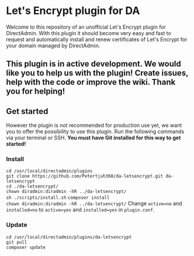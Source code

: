 # Let's Encrypt plugin for DA
Welcome to this repository of an unofficial Let's Encrypt plugin for DirectAdmin. With this plugin it should become very easy and fast to request and automatically install and renew certificates of Let's Encrypt for your domain managed by DirectAdmin.

## This plugin is in active development. We would like you to help us with the plugin! Create issues, help with the code or improve the wiki. Thank you for helping!

## Get started
However the plugin is not recommended for production use yet, we want you to offer the possibility to use this plugin. Run the following commands via your terminal or SSH. **You must have Git installed for this way to get started!**

### Install
`cd /usr/local/directadmin/plugins`  
`git clone https://github.com/Petertjuh360/da-letsencrypt.git da-letsencrypt`  
`cd ./da-letsencrypt/`  
`chown diradmin:diradmin -hR ../da-letsencrypt/`  
`sh ./scripts/install.sh` 
`composer install`  
`chown diradmin:diradmin -hR ../da-letsencrypt/` 
Change `active=no` and `installed=no` to `active=yes` and `installed=yes` in `plugin.conf`.  

### Update
`cd /usr/local/directadmin/plugins/da-letsencrypt`  
`git pull`  
`composer update`  
